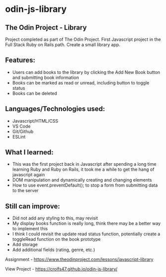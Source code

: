 # odin-js-library
## The Odin Project - Library

Project completed as part of The Odin Project. First Javascript project in the Full Stack Ruby on Rails path. Create a small library app.

## Features:
 - Users can add books to the library by clicking the Add New Book button and submitting book information
 - Books can be marked as read or unread, including button to toggle status
 - Books can be deleted

## Languages/Technologies used:
 - Javascript/HTML/CSS
 - VS Code
 - Git/Github
 - ESLint

## What I learned:
 - This was the first project back in Javascript after spending a long time learning Ruby and Ruby on Rails, it took me a while to get the hang of javascript again
 - DOM manipulation and dynamically creating and changing elements
 - How to use event.preventDefault(); to stop a form from submitting data to the server

## Still can improve:
 - Did not add any styling to this, may revisit
 - My display books function is really long, think there may be a better way to implement this
 - I think I could revisit the update read status function, potentially create a toggleRead function on the book prototype
 - Add storage
 - Add additional fields (rating, genre, etc.)

Assignment - https://www.theodinproject.com/lessons/javascript-library

View Project - https://crolfs47.github.io/odin-js-library/